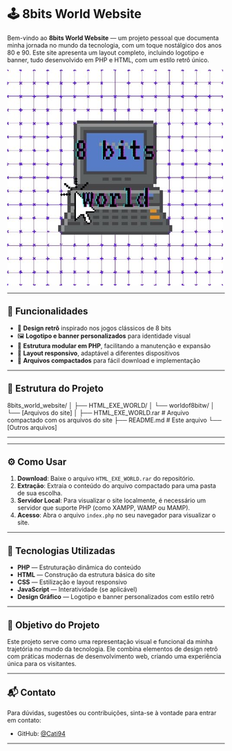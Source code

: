 # 🕹️ 8bits World Website

Bem-vindo ao **8bits World Website** — um projeto pessoal que documenta minha jornada no mundo da tecnologia, com um toque nostálgico dos anos 80 e 90. Este site apresenta um layout completo, incluindo logotipo e banner, tudo desenvolvido em PHP e HTML, com um estilo retrô único.

![Logo do site](https://github.com/Cati94/8bits_world_website/blob/main/HTML_EXE_WORLD/worldof8bitw/8%20bits%20world.jpg)

---

## 🚀 Funcionalidades

- 🎨 **Design retrô** inspirado nos jogos clássicos de 8 bits  
- 🖼️ **Logotipo e banner personalizados** para identidade visual  
- 🧩 **Estrutura modular em PHP**, facilitando a manutenção e expansão  
- 📱 **Layout responsivo**, adaptável a diferentes dispositivos  
- 📂 **Arquivos compactados** para fácil download e implementação  

---

## 🧩 Estrutura do Projeto

8bits_world_website/
│
├── HTML_EXE_WORLD/
│ └── worldof8bitw/
│ └── [Arquivos do site]
│
├── HTML_EXE_WORLD.rar # Arquivo compactado com os arquivos do site
├── README.md # Este arquivo
└── [Outros arquivos]

---


---

## ⚙️ Como Usar

1. **Download**: Baixe o arquivo `HTML_EXE_WORLD.rar` do repositório.  
2. **Extração**: Extraia o conteúdo do arquivo compactado para uma pasta de sua escolha.  
3. **Servidor Local**: Para visualizar o site localmente, é necessário um servidor que suporte PHP (como XAMPP, WAMP ou MAMP).  
4. **Acesso**: Abra o arquivo `index.php` no seu navegador para visualizar o site.  

---

## 🧠 Tecnologias Utilizadas

- **PHP** — Estruturação dinâmica do conteúdo  
- **HTML** — Construção da estrutura básica do site  
- **CSS** — Estilização e layout responsivo  
- **JavaScript** — Interatividade (se aplicável)  
- **Design Gráfico** — Logotipo e banner personalizados com estilo retrô  

---

## 🎯 Objetivo do Projeto

Este projeto serve como uma representação visual e funcional da minha trajetória no mundo da tecnologia. Ele combina elementos de design retrô com práticas modernas de desenvolvimento web, criando uma experiência única para os visitantes.  

---

## 📬 Contato

Para dúvidas, sugestões ou contribuições, sinta-se à vontade para entrar em contato:

- GitHub: [@Cati94](https://github.com/Cati94)  

---

